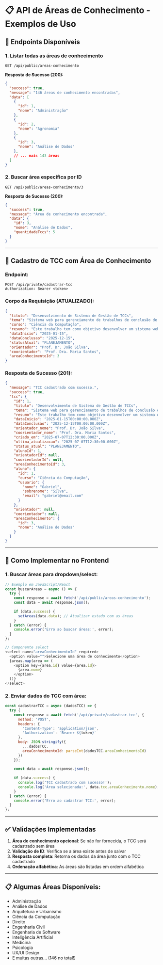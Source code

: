 # 📋 API de Áreas de Conhecimento - Exemplos de Uso

## 📌 Endpoints Disponíveis

### 1. **Listar todas as áreas de conhecimento**
```http
GET /api/public/areas-conhecimento
```

**Resposta de Sucesso (200):**
```json
{
  "success": true,
  "message": "146 áreas de conhecimento encontradas",
  "data": [
    {
      "id": 1,
      "nome": "Administração"
    },
    {
      "id": 2,
      "nome": "Agronomia"
    },
    {
      "id": 3,
      "nome": "Análise de Dados"
    },
    // ... mais 143 áreas
  ]
}
```

### 2. **Buscar área específica por ID**
```http
GET /api/public/areas-conhecimento/3
```

**Resposta de Sucesso (200):**
```json
{
  "success": true,
  "message": "Área de conhecimento encontrada",
  "data": {
    "id": 3,
    "nome": "Análise de Dados",
    "quantidadeTccs": 5
  }
}
```

---

## 🚀 **Cadastro de TCC com Área de Conhecimento**

### **Endpoint:**
```http
POST /api/private/cadastrar-tcc
Authorization: Bearer <token>
```

### **Corpo da Requisição (ATUALIZADO):**
```json
{
  "titulo": "Desenvolvimento de Sistema de Gestão de TCCs",
  "tema": "Sistema web para gerenciamento de trabalhos de conclusão de curso",
  "curso": "Ciência da Computação",
  "resumo": "Este trabalho tem como objetivo desenvolver um sistema web completo para gerenciamento de TCCs, incluindo cadastro de alunos, professores e acompanhamento do progresso dos trabalhos.",
  "dataInicio": "2025-01-15",
  "dataConclusao": "2025-12-15",
  "statusAtual": "PLANEJAMENTO",
  "orientador": "Prof. Dr. João Silva",
  "coorientador": "Prof. Dra. Maria Santos",
  "areaConhecimentoId": 3
}
```

### **Resposta de Sucesso (201):**
```json
{
  "message": "TCC cadastrado com sucesso.",
  "success": true,
  "tcc": {
    "id": 1,
    "titulo": "Desenvolvimento de Sistema de Gestão de TCCs",
    "tema": "Sistema web para gerenciamento de trabalhos de conclusão de curso",
    "resumo": "Este trabalho tem como objetivo desenvolver um sistema web completo...",
    "dataInicio": "2025-01-15T00:00:00.000Z",
    "dataConclusao": "2025-12-15T00:00:00.000Z",
    "orientador_nome": "Prof. Dr. João Silva",
    "coorientador_nome": "Prof. Dra. Maria Santos",
    "criado_em": "2025-07-07T12:30:00.000Z",
    "ultima_atualizacao": "2025-07-07T12:30:00.000Z",
    "status_atual": "PLANEJAMENTO",
    "alunoId": 1,
    "orientadorId": null,
    "coorientadorId": null,
    "areaConhecimentoId": 3,
    "aluno": {
      "id": 1,
      "curso": "Ciência da Computação",
      "usuario": {
        "nome": "Gabriel",
        "sobrenome": "Silva",
        "email": "gabriel@email.com"
      }
    },
    "orientador": null,
    "coorientador": null,
    "areaConhecimento": {
      "id": 3,
      "nome": "Análise de Dados"
    }
  }
}
```

---

## 🎯 **Como Implementar no Frontend**

### **1. Buscar áreas para dropdown/select:**
```javascript
// Exemplo em JavaScript/React
const buscarAreas = async () => {
  try {
    const response = await fetch('/api/public/areas-conhecimento');
    const data = await response.json();
    
    if (data.success) {
      setAreas(data.data); // Atualizar estado com as áreas
    }
  } catch (error) {
    console.error('Erro ao buscar áreas:', error);
  }
};

// Componente select
<select name="areaConhecimentoId" required>
  <option value="">Selecione uma área de conhecimento</option>
  {areas.map(area => (
    <option key={area.id} value={area.id}>
      {area.nome}
    </option>
  ))}
</select>
```

### **2. Enviar dados do TCC com área:**
```javascript
const cadastrarTCC = async (dadosTCC) => {
  try {
    const response = await fetch('/api/private/cadastrar-tcc', {
      method: 'POST',
      headers: {
        'Content-Type': 'application/json',
        'Authorization': `Bearer ${token}`
      },
      body: JSON.stringify({
        ...dadosTCC,
        areaConhecimentoId: parseInt(dadosTCC.areaConhecimentoId)
      })
    });
    
    const data = await response.json();
    
    if (data.success) {
      console.log('TCC cadastrado com sucesso!');
      console.log('Área selecionada:', data.tcc.areaConhecimento.nome);
    }
  } catch (error) {
    console.error('Erro ao cadastrar TCC:', error);
  }
};
```

---

## ✅ **Validações Implementadas**

1. **Área de conhecimento opcional**: Se não for fornecida, o TCC será cadastrado sem área
2. **Validação de ID**: Verifica se a área existe antes de salvar
3. **Resposta completa**: Retorna os dados da área junto com o TCC cadastrado
4. **Ordenação alfabética**: As áreas são listadas em ordem alfabética

---

## 📋 **Algumas Áreas Disponíveis:**

- Administração
- Análise de Dados
- Arquitetura e Urbanismo
- Ciência da Computação
- Direito
- Engenharia Civil
- Engenharia de Software
- Inteligência Artificial
- Medicina
- Psicologia
- UX/UI Design
- E muitas outras... (146 no total!)
